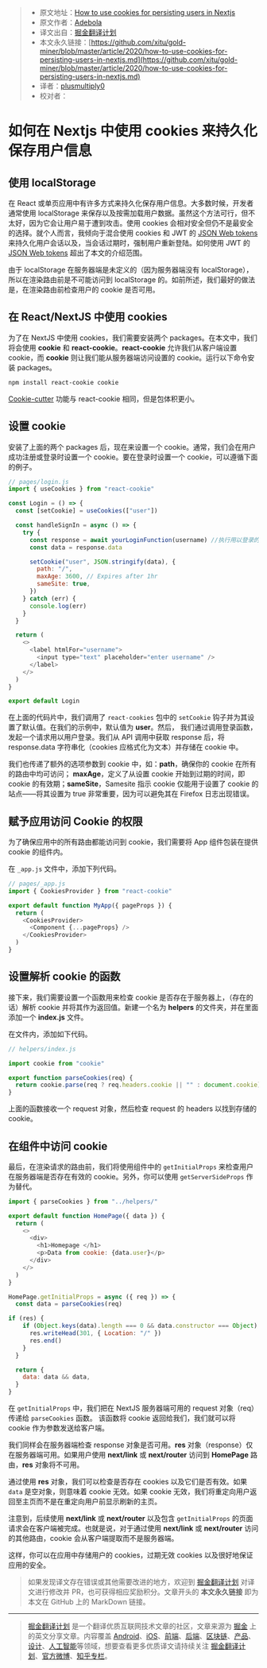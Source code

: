 > * 原文地址：[How to use cookies for persisting users in Nextjs](https://dev.to/debosthefirst/how-to-use-cookies-for-persisting-users-in-nextjs-4617)
> * 原文作者：[Adebola](https://dev.to/debosthefirst)
> * 译文出自：[掘金翻译计划](https://github.com/xitu/gold-miner)
> * 本文永久链接：[https://github.com/xitu/gold-miner/blob/master/article/2020/how-to-use-cookies-for-persisting-users-in-nextjs.md](https://github.com/xitu/gold-miner/blob/master/article/2020/how-to-use-cookies-for-persisting-users-in-nextjs.md)
> * 译者：[plusmultiply0](https://github.com/plusmultiply0)
> * 校对者：

# 如何在 Nextjs 中使用 cookies 来持久化保存用户信息

## 使用 localStorage

在 React 或单页应用中有许多方式来持久化保存用户信息。大多数时候，开发者通常使用 localStorage 来保存以及按需加载用户数据。虽然这个方法可行，但不太好，因为它会让用户易于遭到攻击。使用 cookies 会相对安全但仍不是最安全的选择。就个人而言，我倾向于混合使用 cookies 和 JWT 的 [JSON Web tokens](https://jwt.io/) 来持久化用户会话以及，当会话过期时，强制用户重新登陆。如何使用 JWT 的 [JSON Web tokens](https://jwt.io/) 超出了本文的介绍范围。

由于 localStorage 在服务器端是未定义的（因为服务器端没有 localStorage），所以在渲染路由前是不可能访问到 localStorage 的。如前所述，我们最好的做法是，在渲染路由前检查用户的 cookie 是否可用。

## 在 React/NextJS 中使用 cookies

为了在 NextJS 中使用 cookies，我们需要安装两个 packages。在本文中，我们将会使用 **cookie** 和 **react-cookie**。**react-cookie** 允许我们从客户端设置 cookie，而 **cookie** 则让我们能从服务器端访问设置的 cookie。运行以下命令安装 packages。

```bash
npm install react-cookie cookie
```

[Cookie-cutter](https://npmjs.com/package/cookie-cutter) 功能与 react-cookie 相同，但是包体积更小。

## 设置 cookie

安装了上面的两个 packages 后，现在来设置一个 cookie。通常，我们会在用户成功注册或登录时设置一个 cookie。要在登录时设置一个 cookie，可以遵循下面的例子。  

```js
// pages/login.js
import { useCookies } from "react-cookie"

const Login = () => {
  const [setCookie] = useCookies(["user"])

  const handleSignIn = async () => {
    try {
      const response = await yourLoginFunction(username) //执行用以登录的 API 调用
      const data = response.data

      setCookie("user", JSON.stringify(data), {
        path: "/",
        maxAge: 3600, // Expires after 1hr
        sameSite: true,
      })
    } catch (err) {
      console.log(err)
    }
  }

  return (
    <>
      <label htmlFor="username">
        <input type="text" placeholder="enter username" />
      </label>
    </>
  )
}

export default Login
```

在上面的代码片中，我们调用了 `react-cookies` 包中的 `setCookie` 钩子并为其设置了默认值。在我们的示例中，默认值为 **user**。然后，
我们通过调用登录函数，发起一个请求用以用户登录。我们从 API 调用中获取 response 后，将 response.data 字符串化（cookies 应格式化为文本）并存储在 cookie 中。

我们也传递了额外的选项参数到 cookie 中，如：**path**，确保你的 cookie 在所有的路由中均可访问； **maxAge**，定义了从设置 cookie 开始到过期的时间，即 cookie 的有效期；**sameSite**，Samesite 指示 cookie 仅能用于设置了 cookie 的站点——将其设置为 true 非常重要，因为可以避免其在 Firefox 日志出现错误。

## 赋予应用访问 Cookie 的权限

为了确保应用中的所有路由都能访问到 cookie，我们需要将 App 组件包装在提供 cookie 的组件内。

在 `_app.js` 文件中，添加下列代码。  

```js
// pages/_app.js
import { CookiesProvider } from "react-cookie"

export default function MyApp({ pageProps }) {
  return (
    <CookiesProvider>
      <Component {...pageProps} />
    </CookiesProvider>
  )
}
```

## [](#setting-up-the-function-to-parse-the-cookie)设置解析 cookie 的函数

接下来，我们需要设置一个函数用来检查 cookie 是否存在于服务器上，（存在的话）解析 cookie 并将其作为返回值。新建一个名为 **helpers** 的文件夹，并在里面添加一个 **index.js** 文件。

在文件内，添加如下代码。

```js
// helpers/index.js

import cookie from "cookie"

export function parseCookies(req) {
  return cookie.parse(req ? req.headers.cookie || "" : document.cookie)
}
```

上面的函数接收一个 request 对象，然后检查 request 的 headers 以找到存储的 cookie。

## 在组件中访问 cookie

最后，在渲染请求的路由前，我们将使用组件中的 `getInitialProps` 来检查用户在服务器端是否存在有效的 cookie。另外，你可以使用 `getServerSideProps` 作为替代。

```js
import { parseCookies } from "../helpers/"

export default function HomePage({ data }) {
  return (
    <>
      <div>
        <h1>Homepage </h1>
        <p>Data from cookie: {data.user}</p>
      </div>
    </>
  )
}

HomePage.getInitialProps = async ({ req }) => {
  const data = parseCookies(req)

if (res) {
    if (Object.keys(data).length === 0 && data.constructor === Object) {
      res.writeHead(301, { Location: "/" })
      res.end()
    }
  }

  return {
    data: data && data,
  }
}
```

在 `getInitialProps` 中，我们把在 NextJS 服务器端可用的 request 对象（req）传递给 `parseCookies` 函数。 该函数将 cookie 返回给我们，我们就可以将 cookie 作为参数发送给客户端。

我们同样会在服务器端检查 response 对象是否可用。**res** 对象（response）仅在服务器端可用。如果用户使用 **next/link** 或 **next/router** 访问到 **HomePage** 路由，**res** 对象将不可用。

通过使用 **res** 对象，我们可以检查是否存在 cookies 以及它们是否有效。如果 `data` 是空对象，则意味着 cookie 无效。如果 cookie 无效，我们将重定向用户返回至主页而不是在重定向用户前显示刷新的主页。

注意到，后续使用 **next/link** 或 **next/router** 以及包含 `getInitialProps` 的页面请求会在客户端被完成。也就是说，对于通过使用 **next/link** 或 **next/router** 访问的其他路由，cookie 会从客户端提取而不是服务器端。

这样，你可以在应用中存储用户的 cookies，过期无效 cookies 以及很好地保证应用的安全。

> 如果发现译文存在错误或其他需要改进的地方，欢迎到 [掘金翻译计划](https://github.com/xitu/gold-miner) 对译文进行修改并 PR，也可获得相应奖励积分。文章开头的 **本文永久链接** 即为本文在 GitHub 上的 MarkDown 链接。

---

> [掘金翻译计划](https://github.com/xitu/gold-miner) 是一个翻译优质互联网技术文章的社区，文章来源为 [掘金](https://juejin.im) 上的英文分享文章。内容覆盖 [Android](https://github.com/xitu/gold-miner#android)、[iOS](https://github.com/xitu/gold-miner#ios)、[前端](https://github.com/xitu/gold-miner#前端)、[后端](https://github.com/xitu/gold-miner#后端)、[区块链](https://github.com/xitu/gold-miner#区块链)、[产品](https://github.com/xitu/gold-miner#产品)、[设计](https://github.com/xitu/gold-miner#设计)、[人工智能](https://github.com/xitu/gold-miner#人工智能)等领域，想要查看更多优质译文请持续关注 [掘金翻译计划](https://github.com/xitu/gold-miner)、[官方微博](http://weibo.com/juejinfanyi)、[知乎专栏](https://zhuanlan.zhihu.com/juejinfanyi)。

